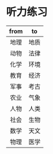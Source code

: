 # 听力练习

| from | to |
| :---: | :---: |
| 地理 | 地质 |
| 动物 | 法律 |
| 化学 | 环境 |
| 教育 | 经济 |
| 军事 | 考古 |
| 农业 | 气象 |
| 人物 | 人类 |
| 社会 | 生物 |
| 数学 | 天文 |
| 物理 | 医学 |
